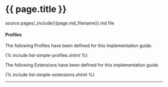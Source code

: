 # {{ page.title }}

source pages/_include/{{page.md_filename}}.md  file

#### Profiles

The following Profiles have been defined for this implementation guide.

{% include list-simple-profiles.xhtml %}

The following Extensions have been defined for this implementation guide.

{% include list-simple-extensions.xhtml %}

<!--
The following Logical Models have been defined for this implementation guide.

{ % include list-simple-logicals.xhtml % }
-->

---
